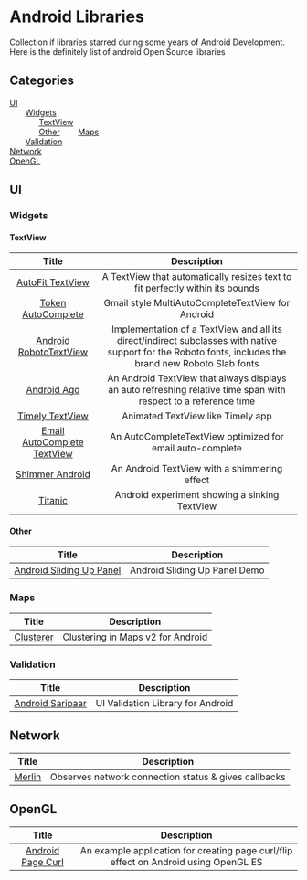 Android Libraries
================

Collection if libraries starred during some years of Android Development. Here is the definitely list of android Open Source libraries

## Categories

[UI](#ui)  
&nbsp;&nbsp;&nbsp;&nbsp;&nbsp;&nbsp; [Widgets](#widgets)  
&nbsp;&nbsp;&nbsp;&nbsp;&nbsp;&nbsp;&nbsp;&nbsp;&nbsp;&nbsp;&nbsp;&nbsp; [TextView](#textview)  
&nbsp;&nbsp;&nbsp;&nbsp;&nbsp;&nbsp;&nbsp;&nbsp;&nbsp;&nbsp;&nbsp;&nbsp; [Other](#other) 
&nbsp;&nbsp;&nbsp;&nbsp;&nbsp;&nbsp; [Maps](#maps)  
&nbsp;&nbsp;&nbsp;&nbsp;&nbsp;&nbsp; [Validation](#validation)  
[Network](#network)  
[OpenGL](#network)  
  




## UI

### Widgets

#### TextView

| Title | Description |
| :----------: | :--------: |
| [AutoFit TextView](https://github.com/grantland/android-autofittextview) | A TextView that automatically resizes text to fit perfectly within its bounds |
| [Token AutoComplete](https://github.com/splitwise/TokenAutoComplete) | Gmail style MultiAutoCompleteTextView for Android |
| [Android RobotoTextView](https://github.com/johnkil/Android-RobotoTextView) | Implementation of a TextView and all its direct/indirect subclasses with native support for the Roboto fonts, includes the brand new Roboto Slab fonts |
| [Android Ago](https://github.com/curioustechizen/android-ago) | An Android TextView that always displays an auto refreshing relative time span with respect to a reference time |
| [Timely TextView](https://github.com/adnan-SM/TimelyTextView) | Animated TextView like Timely app |
| [Email AutoComplete TextView](https://github.com/greenhalolabs/EmailAutoCompleteTextView) | An AutoCompleteTextView optimized for email auto-complete |
| [Shimmer Android](https://github.com/RomainPiel/Shimmer-android) | An Android TextView with a shimmering effect |
| [Titanic](https://github.com/RomainPiel/Titanic) | Android experiment showing a sinking TextView |

#### Other

| Title | Description |
| :----------: | :--------: |
| [Android Sliding Up Panel](https://github.com/umano/AndroidSlidingUpPanel) | Android Sliding Up Panel Demo


### Maps

| Title | Description |
| :----------: | :--------: |
| [Clusterer](https://github.com/mrmans0n/clusterer) | Clustering in Maps v2 for Android |

### Validation

| Title | Description |
| :----------: | :--------: |
| [Android Saripaar](https://github.com/ragunathjawahar/android-saripaar) | UI Validation Library for Android |

## Network

| Title | Description |
| :----------: | :--------: |
| [Merlin](https://github.com/novoda/merlin) | Observes network connection status & gives callbacks |

## OpenGL

| Title | Description |
| :----------: | :--------: |
| [Android Page Curl](https://github.com/harism/android_page_curl) | An example application for creating page curl/flip effect on Android using OpenGL ES |

